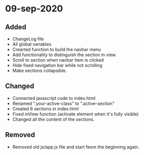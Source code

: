 # 09-sep-2020

## Added

- ChangeLog file
- All global variables
- Crearted function to build the navbar menu
- Add functionality to distinguish the section in view.
- Scroll to section when navbar item is clicked
- Hide fixed navigation bar while not scrolling
- Make sections collapsible.

## Changed

- Connected javascript code to index.html
- Renamed ".your-active-class" to ".active-section"
- Created 6 sections in index.html
- Fixed inView function (activate element when it's fully visible)
- Changed all the content of the sections.

## Removed

- Removed old js/app.js file and start feom the beginning again.

